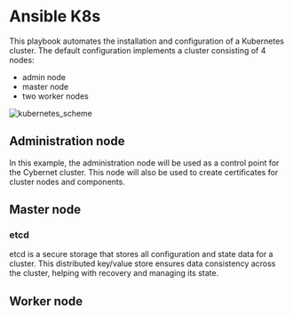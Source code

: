 # Ansible K8s
This playbook automates the installation and configuration of a Kubernetes cluster. The default configuration implements a cluster consisting of 4 nodes:
- admin node
- master node
- two worker nodes

![kubernetes_scheme](https://github.com/user-attachments/assets/6e639fb2-e621-4118-a4ae-dfb4f2c95fd8)

## Administration node
In this example, the administration node will be used as a control point for the Cybernet cluster. 
This node will also be used to create certificates for cluster nodes and components.

## Master node

### etcd 
etcd is a secure storage that stores all configuration and state data for a cluster. 
This distributed key/value store ensures data consistency across the cluster, helping with recovery and managing its state.

## Worker node





